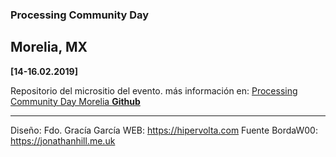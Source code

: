 ### Processing Community Day
## Morelia, MX

**[14-16.02.2019]**

Repositorio del micrositio del evento.
más información en:
[Processing Community Day Morelia **Github**](https://github.com/processingmorelia "Processing Community Day Morelia Github")

____
Diseño: Fdo. Gracía García
WEB: https://hipervolta.com
Fuente BordaW00: https://jonathanhill.me.uk
